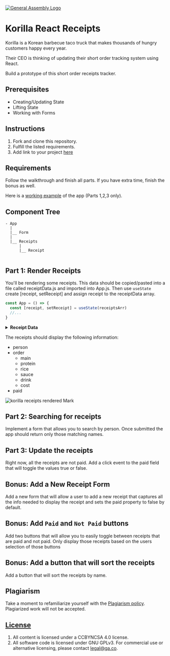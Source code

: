 [![General Assembly Logo](https://camo.githubusercontent.com/1a91b05b8f4d44b5bbfb83abac2b0996d8e26c92/687474703a2f2f692e696d6775722e636f6d2f6b6538555354712e706e67)](https://generalassemb.ly/education/web-development-immersive)

# Korilla React Receipts

Korilla is a Korean barbecue taco truck that makes thousands of hungry customers
happy every year.

Their CEO is thinking of updating their short order tracking system using React.

Build a prototype of this short order receipts tracker.

## Prerequisites

- Creating/Updating State
- Lifting State
- Working with Forms

## Instructions

1. Fork and clone this repository.
1. Fulfill the listed requirements.
1. Add link to your project [here](https://docs.google.com/spreadsheets/d/1_-0iMX4Lw3vjFQgFDi1bWmxZRG51UcaHabO37cWlx34/edit?usp=sharing)

## Requirements

Follow the walkthrough and finish all parts. If you have extra time, finish the
bonus as well.

Here is a [working example](https://98mru.csb.app/) of the app (Parts 1,2,3 only). 

## Component Tree

```
- App
  |
  |__ Form
  |
  |__ Receipts
      |
      |__ Receipt
  
```

## Part 1: Render Receipts

You'll be rendering some receipts. This data should be copied/pasted into a file called receiptData.js and imported into App.js. Then use `useState `create [receipt, setReceipt] and assign receipt to the receiptData array.


```js
const App = () => {
  const [receipt, setReceipt] = useState(receiptsArr)
  //...
}
```

<details>
    <summary><strong>Receipt Data</strong></summary>

```js
const receipts = [
   {
    id:1,
    person: "Karolin",
    order: {
      main: "Burrito",
      protein: "Organic Tofu",
      rice: "Purple Rice",
      sauce: "Green Crack",
      drink: "Korchata",
      cost: 22
    },
    paid: false
  },
   {
    id:2,
    person: "Jerrica",
    order: {
      main: "Rice Bowl",
      protein: "Ginger Soy Chix",
      rice: "Sticky Rice",
      sauce: "Korilla",
      drink: "Korchata",
      cost: 19
    },
    paid: false
  },
   {
    id:3,
    person: "Matt",
    order: {
      main: "Salad Bowl",
      protein: "Organic Tofu",
      rice: "none",
      sauce: "K'lla",
      drink: "Sparkling Blood Orange Soda",
      cost: 20
    },
    paid: false
  }
]
```
</details>


The receipts should display the following information:

- person
- order
  - main
  - protein
  - rice
  - sauce
  - drink
  - cost
- paid

![korilla receipts rendered Mark](https://i.imgur.com/pTgXZGO.png)

## Part 2: Searching for receipts

Implement a form that allows you to search by person. Once submitted the app should
return only those matching names. 

## Part 3: Update the receipts

Right now, all the receipts are not paid. Add a click event to the paid field that will toggle the values true or false. 

## Bonus: Add a New Receipt Form

Add a new form that will allow a user to add a new receipt that captures all the info needed to display the receipt and sets the paid property to false by default. 

## Bonus: Add `Paid` and `Not Paid` buttons

Add two buttons that will allow you to easily toggle between receipts that are paid and not paid.  Only display those receipts based on the users selection of those buttons

## Bonus: Add a button that will sort the receipts

Add a button that will sort the receipts by name.  


## Plagiarism

Take a moment to refamiliarize yourself with the
[Plagiarism policy](https://git.generalassemb.ly/DC-WDI/Administrative/blob/master/plagiarism.md).
Plagiarized work will not be accepted.

## [License](LICENSE)

1.  All content is licensed under a CC­BY­NC­SA 4.0 license.
1.  All software code is licensed under GNU GPLv3. For commercial use or
    alternative licensing, please contact legal@ga.co.
